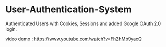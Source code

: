 # User-Authentication-System
Authenticated Users with Cookies, Sessions and added Google OAuth 2.0 login.

video demo : https://www.youtube.com/watch?v=Fh2hMb9yacQ
